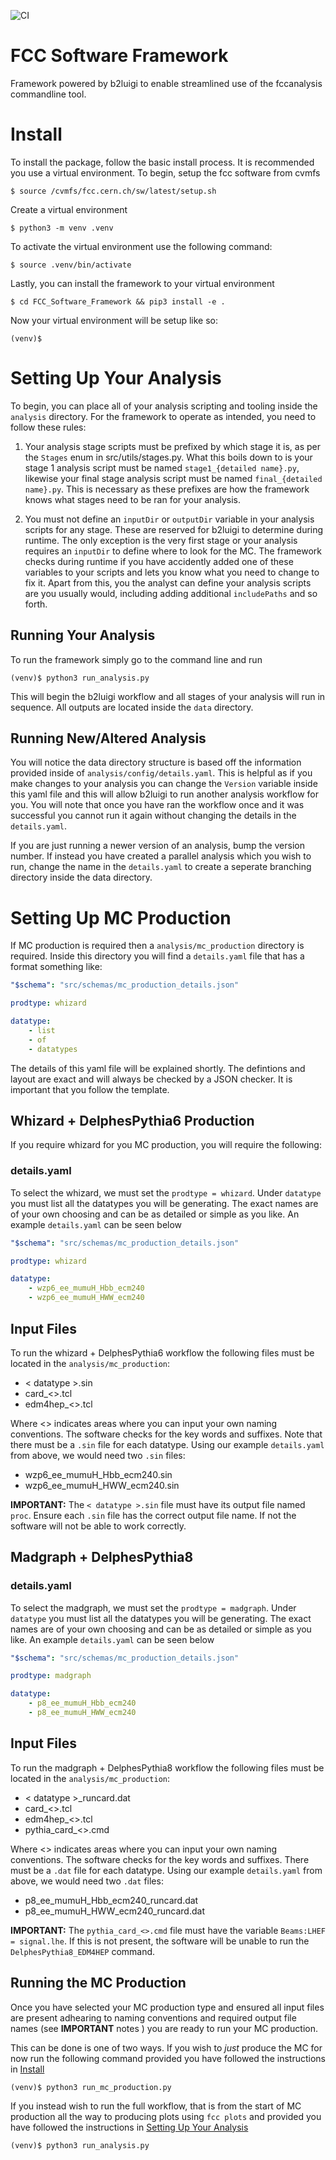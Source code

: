 ![CI](https://github.com/amanmdesai/FCC_Software_Framework/actions/workflows/ci.yaml/badge.svg)

# FCC Software Framework

Framework powered by b2luigi to enable streamlined use of the fccanalysis commandline tool.

# Install
To install the package, follow the basic install process. It is recommended you use a virtual environment. To begin, setup the fcc software from cvmfs

```
$ source /cvmfs/fcc.cern.ch/sw/latest/setup.sh
```

Create a virtual environment

```
$ python3 -m venv .venv
```

To activate the virtual environment use the following command:

```
$ source .venv/bin/activate
```

Lastly, you can install the framework to your virtual environment

```
$ cd FCC_Software_Framework && pip3 install -e .
```

Now your virtual environment will be setup like so:

```
(venv)$
```

# Setting Up Your Analysis

To begin, you can place all of your analysis scripting and tooling inside the `analysis` directory. For the framework to operate as intended, you need to follow these rules:

1. Your analysis stage scripts must be prefixed by which stage it is, as per the `Stages` enum in src/utils/stages.py. What this boils down to is your stage 1 analysis script must be named `stage1_{detailed name}.py`, likewise your final stage analysis script must be named `final_{detailed name}.py`. This is necessary as these prefixes are how the framework knows what stages need to be ran for your analysis.

2. You must not define an `inputDir` or `outputDir` variable in your analysis scripts for any stage. These are reserved for b2luigi to determine during runtime. The only exception is the very first stage or your analysis requires an `inputDir` to define where to look for the MC. The framework checks during runtime if you have accidently added one of these variables to your scripts and lets you know what you need to change to fix it. Apart from this, you the analyst can define your analysis scripts are you usually would, including adding additional `includePaths` and so forth.

## Running Your Analysis

To run the framework simply go to the command line and run

```
(venv)$ python3 run_analysis.py
```

This will begin the b2luigi workflow and all stages of your analysis will run in sequence. All outputs are located inside the `data` directory.

## Running New/Altered Analysis

You will notice the data directory structure is based off the information provided inside of `analysis/config/details.yaml`. This is helpful as if you make changes to your analysis you can change the `Version` variable inside this yaml file and this will allow b2luigi to run another analysis workflow for you. You will note that once you have ran the workflow once and it was successful you cannot run it again without changing the details in the `details.yaml`.

If you are just running a newer version of an analysis, bump the version number. If instead you have created a parallel analysis which you wish to run, change the name in the `details.yaml` to create a seperate branching directory inside the data directory.

# Setting Up MC Production 

If MC production is required then a `analysis/mc_production` directory is required. Inside this directory you will find a `details.yaml` file that has a format something like:

``` yaml
"$schema": "src/schemas/mc_production_details.json"

prodtype: whizard

datatype:
    - list
    - of
    - datatypes
```

The details of this yaml file will be explained shortly. The defintions and layout are exact and will always be checked by a JSON checker. It is important that you follow the template.

## Whizard + DelphesPythia6 Production
If you require whizard for you MC production, you will require the following:

### details.yaml

To select the whizard, we must set the `prodtype = whizard`. Under `datatype` you must list all the datatypes you will be generating.
The exact names are of your own choosing and can be as detailed or simple as you like. An example `details.yaml` can be seen below

``` yaml
"$schema": "src/schemas/mc_production_details.json"

prodtype: whizard

datatype:
    - wzp6_ee_mumuH_Hbb_ecm240
    - wzp6_ee_mumuH_HWW_ecm240    
``` 
## Input Files 
To run the whizard + DelphesPythia6 workflow the following files must be located in the `analysis/mc_production`:

- < datatype >.sin
- card_<>.tcl
- edm4hep_<>.tcl

Where <> indicates areas where you can input your own naming conventions. The software checks for the key words and suffixes. Note that there must be a `.sin` file for each datatype. Using our example `details.yaml` from above, we would need two `.sin` files:

- wzp6_ee_mumuH_Hbb_ecm240.sin
- wzp6_ee_mumuH_HWW_ecm240.sin

**IMPORTANT:** The `< datatype >.sin` file must have its output file named `proc`. Ensure each `.sin` file has the correct output file name. If not the software will not be able to work correctly.



## Madgraph + DelphesPythia8

### details.yaml

To select the madgraph, we must set the `prodtype = madgraph`. Under `datatype` you must list all the datatypes you will be generating.
The exact names are of your own choosing and can be as detailed or simple as you like. An example `details.yaml` can be seen below

``` yaml
"$schema": "src/schemas/mc_production_details.json"

prodtype: madgraph

datatype:
    - p8_ee_mumuH_Hbb_ecm240
    - p8_ee_mumuH_HWW_ecm240    
``` 

## Input Files 
To run the madgraph + DelphesPythia8 workflow the following files must be located in the `analysis/mc_production`:

- < datatype >_runcard.dat
- card_<>.tcl
- edm4hep_<>.tcl
- pythia_card_<>.cmd

Where <> indicates areas where you can input your own naming conventions. The software checks for the key words and suffixes. There must be a `.dat` file for each datatype. Using our example `details.yaml` from above, we would need two `.dat` files:

- p8_ee_mumuH_Hbb_ecm240_runcard.dat
- p8_ee_mumuH_HWW_ecm240_runcard.dat


**IMPORTANT:** The `pythia_card_<>.cmd` file must have the variable `Beams:LHEF = signal.lhe`. If this is
not present, the software will be unable to run the `DelphesPythia8_EDM4HEP` command.


## Running the MC Production

Once you have selected your MC production type and ensured all input files are present adhearing to naming conventions and required output file names (see **IMPORTANT** notes ) you are ready to run your MC production.

This can be done is one of two ways. If you wish to *just* produce the MC for now run the following command provided you have followed the instructions in [Install](#install)

``` 
(venv)$ python3 run_mc_production.py
```

If you instead wish to run the full workflow, that is from the start of MC production all the way to producing plots using `fcc plots` and provided you have followed the instructions in [Setting Up Your Analysis](#setting-up-your-analysis)

``` 
(venv)$ python3 run_analysis.py
```